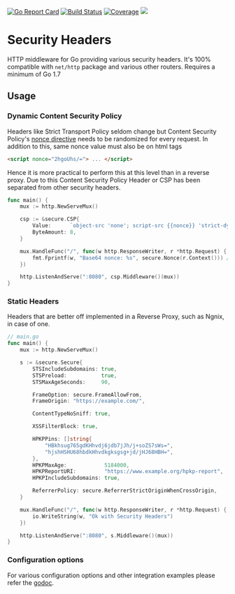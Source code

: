 [![Go Report Card](https://goreportcard.com/badge/github.com/srikrsna/security-headers)](https://goreportcard.com/report/github.com/srikrsna/security-headers) [![Build Status](https://travis-ci.org/srikrsna/security-headers.svg?branch=master)](https://travis-ci.org/srikrsna/security-headers) [![Coverage](http://gocover.io/_badge/github.com/srikrsna/security-headers)](http://gocover.io/github.com/srikrsna/security-headers)
<a href="https://godoc.org/github.com/srikrsna/security-headers"><img src="https://img.shields.io/badge/godoc-reference-blue.svg"></a>

# Security Headers

HTTP middleware for Go providing various security headers. It's 100% compatible with `net/http` package and various other routers. Requires a minimum of Go 1.7

## Usage

### Dynamic Content Security Policy

Headers like Strict Transport Policy seldom change but Content Security Policy's [nonce directive](https://csp.withgoogle.com/docs/strict-csp.html) needs to be randomized for every request. In addition to this, same nonce value must also be on html tags 

```html
<script nonce="2hgoUhs/="> ... </script>
```

Hence it is more practical to perform this at this level than in a reverse proxy. Due to this Content Security Policy Header or CSP has been separated from other security headers.

~~~ go
func main() {
    mux := http.NewServeMux()

    csp := &secure.CSP{
        Value:      `object-src 'none'; script-src {{nonce}} 'strict-dynamic'; base-uri 'self'; report-uri https://example.com/_csp;`,
        ByteAmount: 8,
    }

    mux.HandleFunc("/", func(w http.ResponseWriter, r *http.Request) {
        fmt.Fprintf(w, "Base64 nonce: %s", secure.Nonce(r.Context())) // secure.Nonce(*http.Request) returns Nonce associated with the present request Object
    })

    http.ListenAndServe(":8080", csp.Middleware()(mux))
}
~~~

### Static Headers

Headers that are better off implemented in a Reverse Proxy, such as Ngnix, in case of one.

~~~ go
// main.go
func main() {
    mux := http.NewServeMux()

    s := &secure.Secure{
        STSIncludeSubdomains: true,
        STSPreload:           true,
        STSMaxAgeSeconds:     90,

        FrameOption: secure.FrameAllowFrom,
        FrameOrigin: "https://example.com/",

        ContentTypeNoSniff: true,

        XSSFilterBlock: true,

        HPKPPins: []string{
            "HBkhsug765gdKHhvdj6jdb7jJh/j+soZS7sWs=",
            "hjshHSHU68hbdkHhvdkgksgsg+jd/jHJ68HBH=",
        },
        HPKPMaxAge:            5184000,
        HPKPReportURI:         "https://www.example.org/hpkp-report",
        HPKPIncludeSubdomains: true,

        ReferrerPolicy: secure.ReferrerStrictOriginWhenCrossOrigin,
    }

    mux.HandleFunc("/", func(w http.ResponseWriter, r *http.Request) {
        io.WriteString(w, "Ok with Security Headers")
    })

    http.ListenAndServe(":8080", s.Middleware()(mux))
}
~~~

### Configuration options

For various configuration options and other integration examples please refer the [godoc](https://godoc.org/github.com/srikrsna/security-headers).
